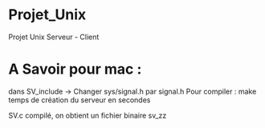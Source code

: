 # Projet_Unix
Projet Unix Serveur - Client 

# A Savoir pour mac : 
dans SV_include -> Changer sys/signal.h par signal.h
Pour compiler : make temps de création du serveur en secondes 

SV.c compilé, on obtient un fichier binaire sv_zz 